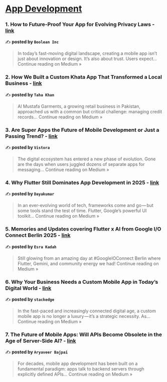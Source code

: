 
<h1><a href=https://medium.com/tag/mobile-app-development/recommended target="_blank" rel="noopener noreferrer">App Development</a></h1>
<h3>1. How to Future-Proof Your App for Evolving Privacy Laws - <a href="https://medium.com/@syedayanali781/how-to-future-proof-your-app-for-evolving-privacy-laws-2c9d4bd36394?source=rss------mobile_app_development-5" target="_blank" rel="noopener noreferrer">link</a></h3>

✍️ **posted by `Boolean Inc`**

<blockquote>In today’s fast-moving digital landscape, creating a mobile app isn’t just about innovation or design. It’s also about trust. Users expect…
Continue reading on Medium »</blockquote>

<h3>2. How We Built a Custom Khata App That Transformed a Local Business - <a href="https://medium.com/@tahak6715/how-we-built-a-custom-khata-app-that-transformed-a-local-business-ed9e8a75b064?source=rss------mobile_app_development-5" target="_blank" rel="noopener noreferrer">link</a></h3>

✍️ **posted by `Taha Khan`**

<blockquote>Al Mustafa Garments, a growing retail business in Pakistan, approached us with a common but critical challenge: managing credit records…
Continue reading on Medium »</blockquote>

<h3>3. Are Super Apps the Future of Mobile Development or Just a Passing Trend? - <a href="https://medium.com/@Vistora/are-super-apps-the-future-of-mobile-development-or-just-a-passing-trend-1208dfe2af3f?source=rss------mobile_app_development-5" target="_blank" rel="noopener noreferrer">link</a></h3>

✍️ **posted by `Vistora`**

<blockquote>The digital ecosystem has entered a new phase of evolution. Gone are the days when users juggled dozens of separate apps for messaging…
Continue reading on Medium »</blockquote>

<h3>4. Why Flutter Still Dominates App Development in 2025 - <a href="https://medium.com/@dayakumar06588/why-flutter-still-dominates-app-development-in-2025-9df8a41290d6?source=rss------mobile_app_development-5" target="_blank" rel="noopener noreferrer">link</a></h3>

✍️ **posted by `Dayakumar`**

<blockquote>In an ever-evolving world of tech, frameworks come and go — but some tools stand the test of time. Flutter, Google’s powerful UI toolkit…
Continue reading on Medium »</blockquote>

<h3>5. Memories and Updates covering Flutter x AI from Google I/O Connect Berlin 2025  - <a href="https://esratech.medium.com/memories-and-updates-covering-flutter-x-ai-from-google-i-o-connect-berlin-2025-c9673e595134?source=rss------mobile_app_development-5" target="_blank" rel="noopener noreferrer">link</a></h3>

✍️ **posted by `Esra Kadah`**

<blockquote>Still glowing from an amazing day at #GoogleIOConnect Berlin where Flutter, Gemini, and community energy we had!
Continue reading on Medium »</blockquote>

<h3>6. Why Your Business Needs a Custom Mobile App in Today’s Digital World - <a href="https://medium.com/@edgedigitalstack/why-your-business-needs-a-custom-mobile-app-in-todays-digital-world-82235323b15d?source=rss------mobile_app_development-5" target="_blank" rel="noopener noreferrer">link</a></h3>

✍️ **posted by `stackedge`**

<blockquote>In the fast-paced and increasingly connected digital age, a custom mobile app is no longer a luxury — it’s a strategic necessity. As…
Continue reading on Medium »</blockquote>

<h3>7. The Future of Mobile Apps: Will APIs Become Obsolete in the Age of Server-Side AI? - <a href="https://aryaveerbajpai.medium.com/the-future-of-mobile-apps-will-apis-become-obsolete-in-the-age-of-server-side-ai-c91ceea2d92c?source=rss------mobile_app_development-5" target="_blank" rel="noopener noreferrer">link</a></h3>

✍️ **posted by `Aryaveer Bajpai`**

<blockquote>For decades, mobile app development has been built on a fundamental paradigm: apps talk to backend servers through explicitly defined APIs…
Continue reading on Medium »</blockquote>

